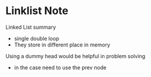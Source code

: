 # Linklist Note

Linked List summary
- single double loop
- They store in different place in memory


Using a dummy head would be helpful in problem solving
- in the case need to use the prev node

